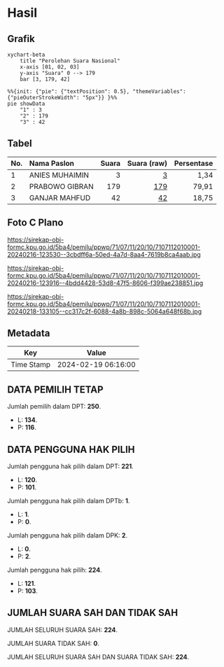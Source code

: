 # Hasil

## Grafik

```mermaid
xychart-beta
    title "Perolehan Suara Nasional"
    x-axis [01, 02, 03]
    y-axis "Suara" 0 --> 179
    bar [3, 179, 42]
```

```mermaid
%%{init: {"pie": {"textPosition": 0.5}, "themeVariables": {"pieOuterStrokeWidth": "5px"}} }%%
pie showData
    "1" : 3
    "2" : 179
    "3" : 42
```

## Tabel

| No. | Nama Paslon    | Suara | Suara (raw) | Persentase |
|:--- |:-------------- | -----:| -----------:| ----------:|
| 1   | ANIES MUHAIMIN | 3     | [3][p-1]    | 1,34       |
| 2   | PRABOWO GIBRAN | 179   | [179][p-2]  | 79,91      |
| 3   | GANJAR MAHFUD  | 42    | [42][p-3]   | 18,75      |


[p-1]: https://github.com/gigit-pemilu/pemilu-2024/blob/main/pilpres/hitung-suara/sub/71-sulawesi-utara/sub/07-minahasa-tenggara/sub/11-pasan/sub/2010-poniki/sub/001-tps/sub/paslon-1.txt
[p-2]: https://github.com/gigit-pemilu/pemilu-2024/blob/main/pilpres/hitung-suara/sub/71-sulawesi-utara/sub/07-minahasa-tenggara/sub/11-pasan/sub/2010-poniki/sub/001-tps/sub/paslon-2.txt
[p-3]: https://github.com/gigit-pemilu/pemilu-2024/blob/main/pilpres/hitung-suara/sub/71-sulawesi-utara/sub/07-minahasa-tenggara/sub/11-pasan/sub/2010-poniki/sub/001-tps/sub/paslon-3.txt

## Foto C Plano

https://sirekap-obj-formc.kpu.go.id/5ba4/pemilu/ppwp/71/07/11/20/10/7107112010001-20240216-123530--3cbdff6a-50ed-4a7d-8aa4-7619b8ca4aab.jpg

https://sirekap-obj-formc.kpu.go.id/5ba4/pemilu/ppwp/71/07/11/20/10/7107112010001-20240216-123916--4bdd4428-53d8-47f5-8606-f399ae238851.jpg

https://sirekap-obj-formc.kpu.go.id/5ba4/pemilu/ppwp/71/07/11/20/10/7107112010001-20240218-133105--cc317c2f-6088-4a8b-898c-5064a648f68b.jpg


## Metadata

| Key        | Value               |
| ---------- | ------------------- |
| Time Stamp | 2024-02-19 06:16:00 |


## DATA PEMILIH TETAP

Jumlah pemilih dalam DPT: **250**.
 * L: **134**.
 * P: **116**.

## DATA PENGGUNA HAK PILIH

Jumlah pengguna hak pilih dalam DPT: **221**.
 * L: **120**.
 * P: **101**.

Jumlah pengguna hak pilih dalam DPTb: **1**.
 * L: **1**.
 * P: **0**.

Jumlah pengguna hak pilih dalam DPK: **2**.
 * L: **0**.
 * P: **2**.

Jumlah pengguna hak pilih: **224**.
 * L: **121**.
 * P: **103**.

## JUMLAH SUARA SAH DAN TIDAK SAH

JUMLAH SELURUH SUARA SAH: **224**.

JUMLAH SUARA TIDAK SAH: **0**.

JUMLAH SELURUH SUARA SAH DAN SUARA TIDAK SAH: **224**.


